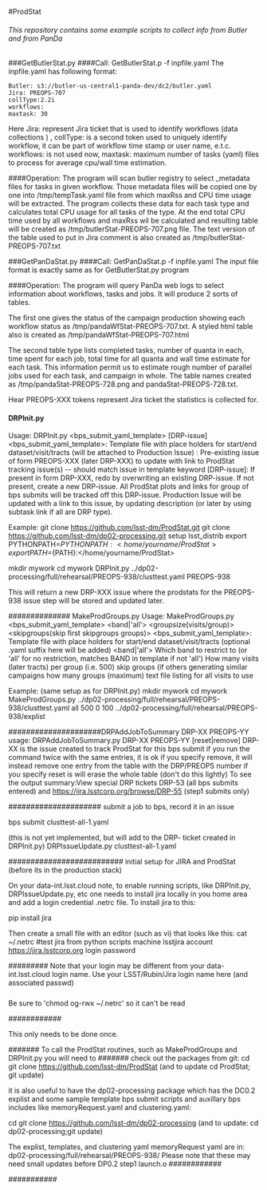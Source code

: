 #ProdStat
###### This repository contains some example scripts to collect info from Butler and from PanDa
###GetButlerStat.py
####Call: GetButlerStat.p -f inpfile.yaml
 The inpfile.yaml has following format:
```
Butler: s3://butler-us-central1-panda-dev/dc2/butler.yaml
Jira: PREOPS-707
collType:2.2i
workflows: 
maxtask: 30
```
Here  Jira: represent Jira ticket that is used to identify workflows (data collections ) ,
collType: is a second token used to uniquely identify workflow, it can be part of workflow time stamp
or user name, e.t.c.
workflows: is not used now,
maxtask: maximum number of tasks (yaml) files to process for average cpu/wall time estimation.

####Operation:
The program will scan butler registry to select _metadata files for tasks in 
given workflow. Those metadata files will be copied one by one into 
/tmp/tempTask.yaml file from which maxRss and CPU time usage will be 
extracted.
The program collects these data for each task type and calculates total CPU usage for
all tasks of the type. At the end total CPU time used by all workflows and
maxRss wil be calculated and resulting table will be created as
/tmp/butlerStat-PREOPS-707.png file. The text version of the table used to put in Jira comment is also created
as /tmp/butlerStat-PREOPS-707.txt

###GetPanDaStat.py
####Call: GetPanDaStat.p -f inpfile.yaml
The input file format is exactly same as for GetButlerStat.py program

####Operation:
The program will query PanDa web logs to select information about workflows,
tasks and jobs. It will produce 2 sorts of tables.

The first one gives the status of the campaign
production showing each workflow status as /tmp/pandaWfStat-PREOPS-707.txt.
A styled html table also is created as /tmp/pandaWfStat-PREOPS-707.html

The second table type lists completed tasks, number of quanta in each, time spent for each job,
total time for all quanta and wall time estimate for each task. This information permit us to estimate rough number of
parallel jobs used for each task, and campaign in whole.
The table names created as /tmp/pandaStat-PREOPS-728.png and pandaStat-PREOPS-728.txt.

Hear PREOPS-XXX tokens represent Jira ticket the statistics is collected for.


#### DRPInit.py 
Usage: DRPInit.py <bps_submit_yaml_template> <Production Issue> [DRP-issue]
  <bps_submit_yaml_template>: Template file with place holders for start/end dataset/visit/tracts (will be attached to Production Issue)
  <Production Issue>: Pre-existing issue of form PREOPS-XXX (later DRP-XXX) to update with link to ProdStat tracking issue(s) -- should match issue in template keyword 
  [DRP-issue]: If present in form DRP-XXX, redo by overwriting an existing DRP-issue. If not present, create a new DRP-issue.  All ProdStat plots and links for group of bps submits will be tracked off this DRP-issue.  Production Issue will be updated with a link to this issue, by updating description (or later by using subtask link if all are DRP type). 

Example: 
git clone https://github.com/lsst-dm/ProdStat.git
git clone https://github.com/lsst-dm/dp02-processing.git
setup lsst_distrib
export PYTHONPATH=${PYTHONPATH}:<home/yourname/ProdStat>
export PATH=${PATH}:</home/yourname/ProdStat>

mkdir mywork
cd mywork
DRPInit.py ../dp02-processing/full/rehearsal/PREOPS-938/clusttest.yaml PREOPS-938

This will return a new DRP-XXX issue where the  prodstats for the PREOPS-938 issue step will be stored
and updated later.


############## MakeProdGroups.py 
Usage: MakeProdGroups.py <bps_submit_yaml_template> <band|'all'> <groupsize(visits/group)> <skipgroups(skip first skipgroups groups)> <ngroups> <explist>
  <bps_submit_yaml_template>: Template file with place holders for start/end dataset/visit/tracts (optional .yaml suffix here will be added)
 <band|'all'> Which band to restrict to (or 'all' for no restriction, matches BAND in template if not 'all')
 <groupsize> How many visits (later tracts) per group (i.e. 500)
 <skipgroups> skip <skipgroups> groups (if others generating similar campaigns
 <ngroups> how many groups (maximum)
 <explist> text file listing <band1> <exposure1> for all visits to use

Example: (same setup as for DRPInit.py)
mkdir mywork
cd mywork
MakeProdGroups.py ../dp02-processing/full/rehearsal/PREOPS-938/clusttest.yaml  all 500 0 100 ../dp02-processing/full/rehearsal/PREOPS-938/explist

 

#####################DRPAddJobToSummary DRP-XX PREOPS-YY
usage: DRPAddJobToSummary.py DRP-XX PREOPS-YY [reset|remove]
DRP-XX is the issue created to track ProdStat for this bps submit
if you run the command twice with the same entries, it is ok
if you specify remove, it will instead remove one entry from the table with the DRP/PREOPS number
if you specify reset is will erase the whole table (don't do this lightly)
To see the output summary:View special DRP tickets DRP-53 (all bps submits entered) and https://jira.lsstcorp.org/browse/DRP-55 (step1 submits only)

##################### submit a job to bps, record it in an issue

bps submit clusttest-all-1.yaml

(this is not yet implemented, but will add to the DRP- ticket created in DRPInit.py)
DRPIssueUpdate.py clusttest-all-1.yaml 

########################## initial setup for JIRA and ProdStat (before its in the production stack)

On your data-int.lsst.cloud note, to enable running scripts, like DRPInit.py, DRPIssueUpdate.py, etc
one needs to install jira locally in you home area and add a login credential .netrc file.
To install jira to this:

pip install jira

Then create a small file with an editor (such as vi) that looks like this:
cat ~/.netrc
#test jira from python scripts
machine lsstjira 
        account https://jira.lsstcorp.org
	login <yourname>
	password <yourjirapasswd>

#########
Note that your login <yourname> may be different from your data-int.lsst.cloud login name.
Use your LSST/Rubin/Jira login name here (and associated passwd)
#####
Be sure to 'chmod og-rwx ~/.netrc' so it can't be read

############

This only needs to be done once.

####### To call the ProdStat routines, such as MakeProdGroups and DRPInit.py you will need to
####### check out the packages from git:
cd 
git clone https://github.com/lsst-dm/ProdStat		(and to update cd ProdStat; git update)

it is also useful to have the dp02-processing package which has the DC0.2 explist and some
sample template bps submit scripts and auxillary bps includes like memoryRequest.yaml and clustering.yaml:

cd
git clone https://github.com/lsst-dm/dp02-processing  (and to update: cd dp02-processing;git update)

The explist, templates, and clustering yaml memoryRequest yaml are in: dp02-processing/full/rehearsal/PREOPS-938/
Please note that these may need small updates before DP0.2 step1 launch.o
############

###########


